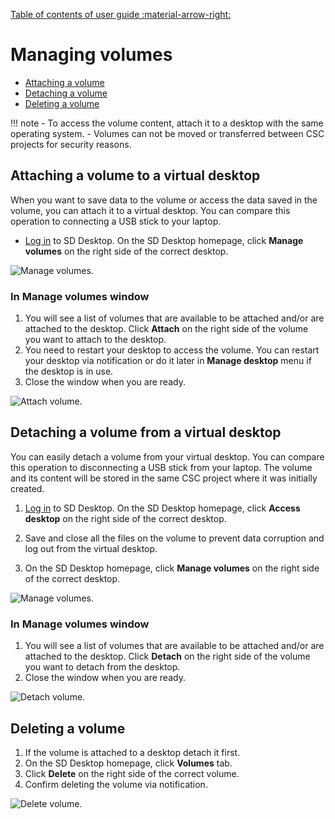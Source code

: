 [Table of contents of user guide :material-arrow-right:](sd-services-toc.md)

# Managing volumes

* [Attaching a volume](#attaching-a-volume-to-a-virtual-desktop)
* [Detaching a volume](#detaching-a-volume-from-a-virtual-desktop)
* [Deleting a volume](#deleting-a-volume)

!!! note
    - To access the volume content, attach it to a desktop with the same operating system. 
    - Volumes can not be moved or transferred between CSC projects for security reasons.


## Attaching a volume to a virtual desktop

When you want to save data to the volume or access the data saved in the volume, you can attach it to a virtual desktop. You can compare this operation to connecting a USB stick to your laptop.

* [Log in](./sd-desktop-login.md) to SD Desktop. On the SD Desktop homepage, click **Manage volumes** on the right side of the correct desktop.

![Manage volumes.](https://a3s.fi/docs-files/sensitive-data/SD_Desktop/SD-DesktopNew_ManageVolumes.png)

### In Manage volumes window

1. You will see a list of volumes that are available to be attached and/or are attached to the desktop. Click **Attach** on the right side of the volume you want to attach to the desktop. 
2. You need to restart your desktop to access the volume. You can restart your desktop via notification or do it later in **Manage desktop** menu if the desktop is in use.
3. Close the window when you are ready.

![Attach volume.](https://a3s.fi/docs-files/sensitive-data/SD_Desktop/SD-DesktopNew_AttachVolume.png)

## Detaching a volume from a virtual desktop

You can easily detach a volume from your virtual desktop. You can compare this operation to disconnecting a USB stick from your laptop. The volume and its content will be stored in the same CSC project where it was initially created.

1. [Log in](./sd-desktop-login.md) to SD Desktop. On the SD Desktop homepage, click **Access desktop** on the right side of the correct desktop.

2. Save and close all the files on the volume to prevent data corruption and log out from the virtual desktop.

3. On the SD Desktop homepage, click **Manage volumes** on the right side of the correct desktop.

![Manage volumes.](https://a3s.fi/docs-files/sensitive-data/SD_Desktop/SD-DesktopNew_ManageVolumes.png)

### In Manage volumes window

1. You will see a list of volumes that are available to be attached and/or are attached to the desktop. Click **Detach** on the right side of the volume you want to detach from the desktop. 
2. Close the window when you are ready.

![Detach volume.](https://a3s.fi/docs-files/sensitive-data/SD_Desktop/SD-DesktopNew_DetachVolume.png)

## Deleting a volume

1. If the volume is attached to a desktop detach it first.
2. On the SD Desktop homepage, click **Volumes** tab.
3. Click **Delete** on the right side of the correct volume.
4. Confirm deleting the volume via notification.

![Delete volume.](https://a3s.fi/docs-files/sensitive-data/SD_Desktop/SD-DesktopNew_DeleteVolume.png)